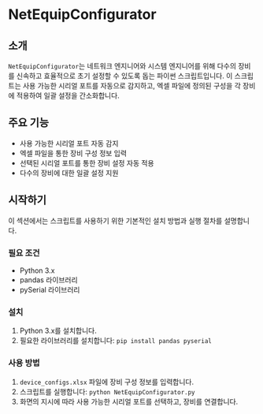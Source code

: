 # NetEquipConfigurator

## 소개
`NetEquipConfigurator`는 네트워크 엔지니어와 시스템 엔지니어를 위해 다수의 장비를 신속하고 효율적으로 초기 설정할 수 있도록 돕는 파이썬 스크립트입니다. 이 스크립트는 사용 가능한 시리얼 포트를 자동으로 감지하고, 엑셀 파일에 정의된 구성을 각 장비에 적용하여 일괄 설정을 간소화합니다.

## 주요 기능
- 사용 가능한 시리얼 포트 자동 감지
- 엑셀 파일을 통한 장비 구성 정보 입력
- 선택된 시리얼 포트를 통한 장비 설정 자동 적용
- 다수의 장비에 대한 일괄 설정 지원

## 시작하기
이 섹션에서는 스크립트를 사용하기 위한 기본적인 설치 방법과 실행 절차를 설명합니다.

### 필요 조건
- Python 3.x
- pandas 라이브러리
- pySerial 라이브러리

### 설치
1. Python 3.x를 설치합니다.
2. 필요한 라이브러리를 설치합니다: `pip install pandas pyserial`

### 사용 방법
1. `device_configs.xlsx` 파일에 장비 구성 정보를 입력합니다.
2. 스크립트를 실행합니다: `python NetEquipConfigurator.py`
3. 화면의 지시에 따라 사용 가능한 시리얼 포트를 선택하고, 장비를 연결합니다.
